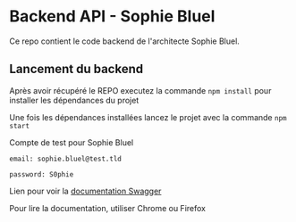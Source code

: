 # Backend API - Sophie Bluel

Ce repo contient le code backend de l'architecte Sophie Bluel.

## Lancement du backend

Après avoir récupéré le REPO executez la commande `npm install` pour installer les dépendances du projet

Une fois les dépendances installées lancez le projet avec la commande `npm start`

Compte de test pour Sophie Bluel

```
email: sophie.bluel@test.tld

password: S0phie
```

Lien pour voir la
[documentation Swagger](http://localhost:5678/api-docs/)

Pour lire la documentation, utiliser Chrome ou Firefox
